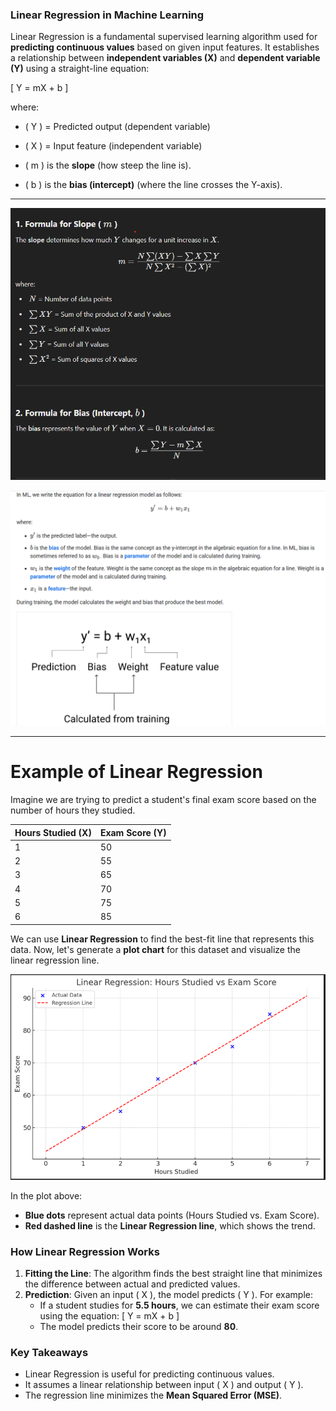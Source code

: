 ### **Linear Regression in Machine Learning**

Linear Regression is a fundamental supervised learning algorithm used for **predicting continuous values** based on given input features. It establishes a relationship between **independent variables (X)** and **dependent variable (Y)** using a straight-line equation:

\[
Y = mX + b
\]

where:
- \( Y \) = Predicted output (dependent variable)
- \( X \) = Input feature (independent variable)

- \( m \) is the **slope** (how steep the line is).
- \( b \) is the **bias (intercept)** (where the line crosses the Y-axis).

---

![alt text](/image/image.png)

![alt text](/image/image-2.png)

---



# **Example of Linear Regression**

Imagine we are trying to predict a student's final exam score based on the number of hours they studied.
  
| **Hours Studied (X)** | **Exam Score (Y)** |
|--------------------|----------------|
| 1                | 50             |
| 2                | 55             |
| 3                | 65             |
| 4                | 70             |
| 5                | 75             |
| 6                | 85             |

We can use **Linear Regression** to find the best-fit line that represents this data. Now, let's generate a **plot chart** for this dataset and visualize the linear regression line.

![alt text](/image/image-1.png)

In the plot above:
- **Blue dots** represent actual data points (Hours Studied vs. Exam Score).
- **Red dashed line** is the **Linear Regression line**, which shows the trend.

### **How Linear Regression Works**
1. **Fitting the Line**: The algorithm finds the best straight line that minimizes the difference between actual and predicted values.
2. **Prediction**: Given an input \( X \), the model predicts \( Y \). For example:
   - If a student studies for **5.5 hours**, we can estimate their exam score using the equation:
     \[
     Y = mX + b
     \]
   - The model predicts their score to be around **80**.

### **Key Takeaways**
- Linear Regression is useful for predicting continuous values.
- It assumes a linear relationship between input \( X \) and output \( Y \).
- The regression line minimizes the **Mean Squared Error (MSE)**.
